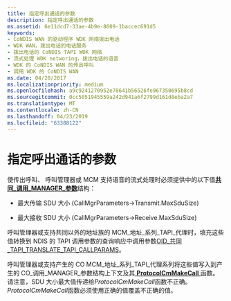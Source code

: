 ```yaml
---
title: 指定呼出通话的参数
description: 指定呼出通话的参数
ms.assetid: 6e11dcd7-33ae-4b9e-8609-1baccec691d5
keywords:
- CoNDIS WAN 的驱动程序 WDK 网络拨出电话
- WDK WAN，拨出电话的电话服务
- 拨出电话的 CoNDIS TAPI WDK 网络
- 流式处理 WDK networing，拨出电话的语音
- WDK 的 CoNDIS WAN 的传出呼叫
- 调用 WDK 的 CoNDIS WAN
ms.date: 04/20/2017
ms.localizationpriority: medium
ms.openlocfilehash: a9c9241270952e78641b56526fe967350695b8cd
ms.sourcegitcommit: 0cc5051945559a242d941a6f2799d161d8eba2a7
ms.translationtype: MT
ms.contentlocale: zh-CN
ms.lasthandoff: 04/23/2019
ms.locfileid: "63388122"
---
```

# <a name="specifying-parameters-for-an-outgoing-call"></a>指定呼出通话的参数





使传出呼叫、 呼叫管理器或 MCM 支持语音的流式处理时必须提供中的以下值[**共同\_调用\_MANAGER\_参数**](https://msdn.microsoft.com/library/windows/hardware/ff545381)结构：

-   最大传输 SDU 大小 (CallMgrParameters-&gt;Transmit.MaxSduSize)

-   最大接收 SDU 大小 (CallMgrParameters-&gt;Receive.MaxSduSize)

呼叫管理器或支持共同以外的地址族的 MCM\_地址\_系列\_TAPI\_代理时，填充这些值转换到 NDIS 的 TAPI 调用参数的查询响应中调用参数[OID\_共同\_TAPI\_TRANSLATE\_TAPI\_CALLPARAMS](https://msdn.microsoft.com/library/windows/hardware/ff569100)。

呼叫管理器或支持产生的 CO MCM\_地址\_系列\_TAPI\_代理系列将这些值写入到产生的 CO\_调用\_MANAGER\_参数结构上下文及其[ **ProtocolCmMakeCall** ](https://msdn.microsoft.com/library/windows/hardware/ff570246)函数。 请注意，SDU 大小最大值传递给*ProtocolCmMakeCall*函数不正确。 *ProtocolCmMakeCall*函数必须使用正确的值覆盖不正确的值。

 

 






